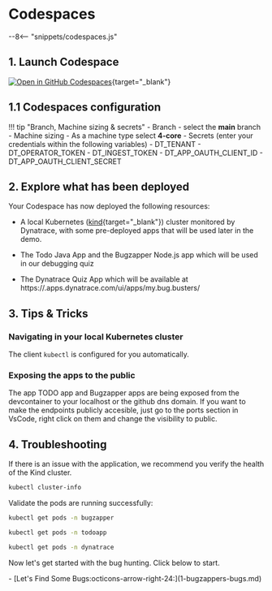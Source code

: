 # Codespaces
--8<-- "snippets/codespaces.js"

## 1. Launch Codespace

[![Open in GitHub Codespaces](https://github.com/codespaces/badge.svg)](https://github.com/codespaces/new?hide_repo_select=true&ref=main&repo=1028024094&skip_quickstart=true){target="_blank"}


## 1.1 Codespaces configuration

!!! tip "Branch, Machine sizing & secrets"
    - Branch
        - select the **main** branch
    - Machine sizing
        - As a machine type select **4-core**
    - Secrets (enter your credentials within the following variables)
        - DT_TENANT
        - DT_OPERATOR_TOKEN
        - DT_INGEST_TOKEN
        - DT_APP_OAUTH_CLIENT_ID
        - DT_APP_OAUTH_CLIENT_SECRET


## 2. Explore what has been deployed

Your Codespace has now deployed the following resources:

- A local Kubernetes ([kind](https://kind.sigs.k8s.io/){target="_blank"}) cluster monitored by Dynatrace, with some pre-deployed apps that will be used later in the demo.

- The Todo Java App and the Bugzapper Node.js app which will be used in our debugging quiz

- The Dynatrace Quiz App which will be available at https://<YourTenantID>.apps.dynatrace.com/ui/apps/my.bug.busters/

## 3. Tips & Tricks

### Navigating in your local Kubernetes cluster
The client `kubectl` is configured for you automatically.

### Exposing the apps to the public
The app TODO app and Bugzapper apps are being exposed from the devcontainer to your localhost or the github dns domain. If you want to make the endpoints publicly accesible, just go to the ports section in VsCode, right click on them and change the visibility to public.

## 4. Troubleshooting

If there is an issue with the application, we recommend you verify the health of the Kind cluster. 

```bash
kubectl cluster-info
```

Validate the pods are running successfully:
```sh
kubectl get pods -n bugzapper
```
```sh
kubectl get pods -n todoapp
```
```sh
kubectl get pods -n dynatrace
```

Now let's get started with the bug hunting. Click below to start.

<div class="grid cards" markdown>
- [Let's Find Some Bugs:octicons-arrow-right-24:](1-bugzappers-bugs.md)
</div>